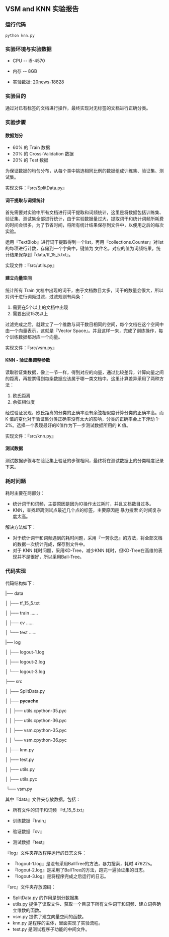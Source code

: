 ## VSM and KNN 实验报告

### 运行代码

```bash
python knn.py
```



### 实验环境与实验数据

* CPU -- i5-4570

* 内存 -- 8GB
* 实验数据: [20news-18828](http://qwone.com/~jason/20Newsgroups/)

### 实验目的

通过对已有标签的文档进行操作，最终实现对无标签的文档进行正确分类。

### 实验步骤

#### 数据划分

* 60% 的 Train 数据
* 20% 的 Cross-Validation 数据
* 20% 的 Test 数据

为保证数据的均匀分布，从每个类中挑选相同比例的数据组成训练集、验证集、测试集。

实现文件：『src/SplitData.py』

#### 词干提取与词频统计

首先需要对实验中所有文档进行词干提取和词频统计，这里是将数据包括训练集、验证集、测试集全部进行统计，由于实验数据量过大，提取词干和统计词频所耗费的时间会很多，为了节省时间，将所有统计结果保存到文件中，以便用之后的每次实验。

运用『TextBlob』进行词干提取得到一个list，再用『collections.Counter』对list的每项进行计数，存储到一个字典中，键值为 文件名，对应的值为词频结果。统计结果保存到『data/tf_15_5.txt』。

实现文件：『src/utils.py』

#### 建立向量空间

统计所有 Train 文档中出现的词干，由于文档数目太多，词干的数量会很大，所以对词干进行词频过滤，过滤规则有两条：

1. 需要在5个以上的文档中出现
2. 需要出现15次以上

过滤完成之后，就建立了一个维数与词干数目相同的空间，每个文档在这个空间中由一个向量表示，这就是『Vector Space』。并且这样一来，完成了训练操作，每个训练数据都对应一个向量。

实现文件：『src/vsm.py』

#### KNN - 验证集调整参数

读取验证集数据，像上一节一样，得到对应的向量，通过比较差异，计算向量之间的距离，再投票得到每条数据应该属于哪一类文档中。这里计算差异采用了两种方法：

1. 欧氏距离
2. 余弦相似度

经过验证发现，欧氏距离的分类的正确率没有余弦相似度计算分类的正确率高。而 K 值的变化对于验证集分类正确率没有太大的影响，分类的正确率会上下浮动 1-2%。选择一个表现最好的K值作为下一步测试数据所用的 K 值。

实现文件：『src/knn.py』

#### 测试数据

测试数据步骤与在验证集上验证的步骤相同，最终将在测试数据上的分类精度记录下来。

### 耗时问题

耗时主要在两部分：

* 统计词干和词频，主要原因是因为IO操作太过耗时，并且文档数目过多。
* KNN，查找距离测试点最近几个点的标签，主要原因是 暴力搜索 的时间复杂度太高。

解决方法如下：

* 对于统计词干和词频遇到的耗时问题，采用『一劳永逸』的方法，将全部文档的数据一次统计完成，保存到文件中。
* 对于 KNN 耗时问题，采用KD-Tree，减少KNN 耗时，但KD-Tree在高维的表现并不是很好，所以采用Ball-Tree。

### 代码实现

代码结构如下：

|── data

│   ├── tf_15_5.txt

│   ├── train ......

│   ├── cv ......

│   └── test ......

|── log

│   ├── logout-1.log

│   ├── logout-2.log

│   └── logout-3.log

├── src

│   ├── SplitData.py

│   ├── __pycache__

│   │   ├── utils.cpython-35.pyc

│   │   ├── utils.cpython-36.pyc

│   │   ├── vsm.cpython-35.pyc

│   │   └── vsm.cpython-36.pyc

│   ├── knn.py

│   ├── test.py

│   ├── utils.py

│   ├── utils.pyc

​	└── vsm.py



其中『data』文件夹存放数据，包括：

* 所有文件的词干和词频 『tf_15_5.txt』

* 训练数据『train』
* 验证数据『cv』
* 测试数据『test』

『log』文件夹存放程序运行的日志文件：

* 『logout-1.log』是没有采用BallTree的方法，暴力搜索，耗时 47622s。
* 『logout-2.log』是采用了BallTree的方法，跑完一遍验证集的日志。
* 『logout-3.log』是将程序完成之后运行的日志。

『src』文件夹存放源码：

* SplitData.py 的作用是划分数据集
* utils.py 提供了读取文件、获取一个目录下所有文件词干和词频、建立词典确立维数的函数。
* vsm.py 提供了建立向量空间的函数。
* knn.py 是程序的主体，里面实现了实验流程。
* test.py 是测试程序子功能的中间文件。